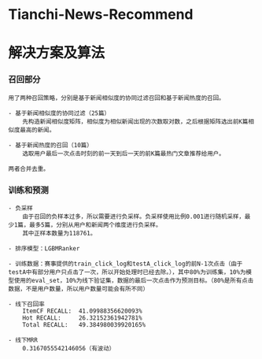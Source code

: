 # Tianchi-News-Recommend

# 解决方案及算法

### 召回部分

    用了两种召回策略，分别是基于新闻相似度的协同过滤召回和基于新闻热度的召回。
    
    - 基于新闻相似度的协同过滤（25篇）
        先构造新闻相似度矩阵，相似度为相似新闻出现的次数取对数，之后根据矩阵选出前K篇相似度最高的新闻。
        
    - 基于新闻热度的召回（10篇）
        选取用户最后一次点击时刻的前一天到后一天的前K篇最热门文章推荐给用户。
        
    两者合并去重。
    
### 训练和预测

    - 负采样
        由于召回的负样本过多，所以需要进行负采样。负采样使用比例0.001进行随机采样，最少1篇，最多5篇，分别从用户和新闻两个维度进行负采样。
        其中正样本数量为118761。

    - 排序模型：LGBMRanker
    
    - 训练数据：赛事提供的train_click_log和testA_click_log的前N-1次点击（由于testA中有部分用户只点击了一次，所以开始处理时已经去除。），其中80%为训练集，10%为模型使用的eval_set，10%为线下验证集，数据的最后一次点击作为预测目标。（80%是所有点击数据，不是用户数量，所以用户数量可能会有所不同）
    
    - 线下召回率
        ItemCF RECALL:  41.09988356620093%
        Hot RECALL:     26.32152361942781%
        Total RECALL:   49.384980039920165%
        
    - 线下MRR
        0.3167055542146056（有波动）

